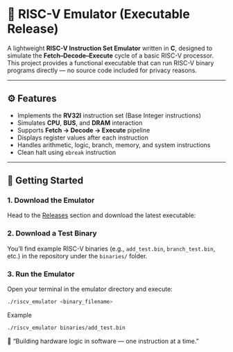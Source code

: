 # 🧠 RISC-V Emulator (Executable Release)

A lightweight **RISC-V Instruction Set Emulator** written in **C**, designed to simulate the **Fetch–Decode–Execute** cycle of a basic RISC-V processor.  
This project provides a functional executable that can run RISC-V binary programs directly — no source code included for privacy reasons.

---

## ⚙️ Features
- Implements the **RV32I** instruction set (Base Integer instructions)
- Simulates **CPU**, **BUS**, and **DRAM** interaction
- Supports **Fetch → Decode → Execute** pipeline
- Displays register values after each instruction
- Handles arithmetic, logic, branch, memory, and system instructions
- Clean halt using `ebreak` instruction

---

## 🚀 Getting Started

### 1. **Download the Emulator**
Head to the [Releases](../../releases) section and download the latest executable:


### 2. **Download a Test Binary**
You’ll find example RISC-V binaries (e.g., `add_test.bin`, `branch_test.bin`, etc.) in the repository under the `binaries/` folder.

### 3. **Run the Emulator**
Open your terminal in the emulator directory and execute:
```bash
./riscv_emulator <binary_filename>
```
Example
```bash
./riscv_emulator binaries/add_test.bin
```



🧩 “Building hardware logic in software — one instruction at a time.”
